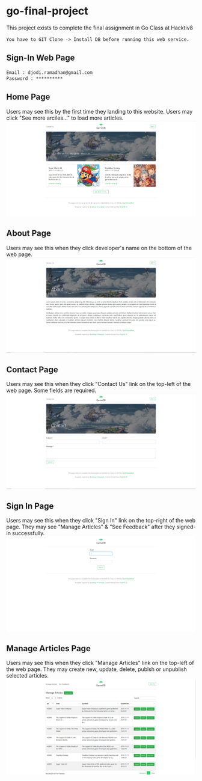 # go-final-project
This project exists to complete the final assignment in Go Class at Hacktiv8
```
You have to GIT Clone -> Install DB before running this web service.
```

## Sign-In Web Page
```Sign-In Web Page
Email : djodi.ramadhan@gmail.com
Password : **********
```

## Home Page
Users may see this by the first time they landing to this website. Users may click "See more arciles..." to load more articles.
![Repo List](screenshots/home.JPG)

## About Page
Users may see this when they click developer's name on the bottom of the web page.
![Repo List](screenshots/about.JPG)

## Contact Page
Users may see this when they click "Contact Us" link on the top-left of the web page. Some fields are required.
![Repo List](screenshots/contact.JPG)

## Sign In Page
Users may see this when they click "Sign In" link on the top-right of the web page. They may see "Manage Articles" & "See Feedback" after they signed-in successfully.
![Repo List](screenshots/sign-in.JPG)

## Manage Articles Page
Users may see this when they click "Manage Articles" link on the top-left of the web page. They may create new, update, delete, publsh or unpublish selected articles.
![Repo List](screenshots/manage-articles.JPG)
